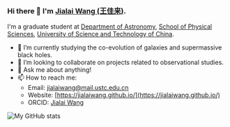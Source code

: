 ### Hi there 👋 I'm [Jialai Wang (王佳来)](https://jialaiwang.github.io/).

I'm a graduate student at [Department of Astronomy](https://astro.ustc.edu.cn), [School of Physical Sciences](https://physics.ustc.edu.cn/), [University of Science and Technology of China](https://www.ustc.edu.cn/).

- 🔭 I’m currently studying the co-evolution of galaxies and supermassive black holes.
- 👯 I’m looking to collaborate on projects related to observational studies.
- 💬 Ask me about anything!
- 📫 How to reach me: 
  * Email: [jialaiwang@mail.ustc.edu.cn](mailto:jialaiwang@mail.ustc.edu.cn)
  * Website: [https://jialaiwang.github.io/](https://jialaiwang.github.io/)
  * ORCID: [Jialai Wang](https://orcid.org/0009-0001-9170-3363)

![My GitHub stats](https://github-readme-stats.vercel.app/api?username=jialaiwang&show_icons=true)
